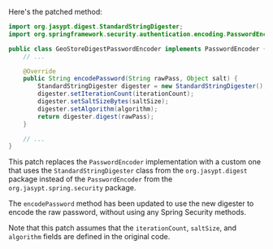 Here's the patched method:
```java
import org.jasypt.digest.StandardStringDigester;
import org.springframework.security.authentication.encoding.PasswordEncoder;

public class GeoStoreDigestPasswordEncoder implements PasswordEncoder {
    // ...

    @Override
    public String encodePassword(String rawPass, Object salt) {
        StandardStringDigester digester = new StandardStringDigester();
        digester.setIterationCount(iterationCount);
        digester.setSaltSizeBytes(saltSize);
        digester.setAlgorithm(algorithm);
        return digester.digest(rawPass);
    }

    // ...
}
```
This patch replaces the `PasswordEncoder` implementation with a custom one that uses the `StandardStringDigester` class from the `org.jasypt.digest` package instead of the `PasswordEncoder` from the `org.jasypt.spring.security` package.

The `encodePassword` method has been updated to use the new digester to encode the raw password, without using any Spring Security methods.

Note that this patch assumes that the `iterationCount`, `saltSize`, and `algorithm` fields are defined in the original code.